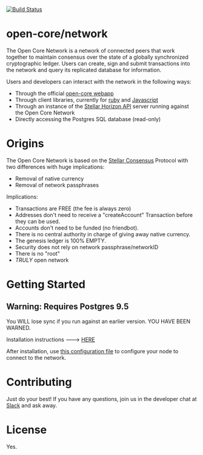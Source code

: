 [![Build Status](https://travis-ci.org/stellar/stellar-core.svg?branch=auto)](https://travis-ci.org/stellar/stellar-core)

# open-core/network

The Open Core Network is a network of connected peers that work together to maintain consensus over the state of a globally synchronized cryptographic ledger. Users can create, sign and submit transactions into the network and query its replicated database for information.

Users and developers can interact with the network in the following ways:

* Through the official [open-core webapp](http://github.com/open-core/webapp)
* Through client libraries, currently for [ruby](http://github.com/open-core/open-core-ruby) and [Javascript](http://github.com/open-core/open-core-js)
* Through an instance of the [Stellar Horizon API](http://github.com/stellar/horizon) server running against the Open Core Network
* Directly accessing the Postgres SQL database (read-only)

# Origins

The Open Core Network is based on the [Stellar Consensus](http://www.stellar.org/galaxy) Protocol with two differences with huge implications:

- Removal of native currency
- Removal of network passphrases

Implications:

- Transactions are FREE (the fee is always zero)
- Addresses don't need to receive a "createAccount" Transaction before they can be used.
- Accounts don't need to be funded (no friendbot).
- There is no central authority in charge of giving away native currency.
- The genesis ledger is 100% EMPTY.
- Security does not rely on network passphrase/networkID
- There is no "root"
- *TRULY* open network

# Getting Started

## Warning: Requires Postgres 9.5

You WILL lose sync if you run against an earlier version. YOU HAVE BEEN WARNED.

Installation instructions ---> [HERE](https://github.com/buhrmi/core/blob/master/INSTALL.md)

After installation, use [this configuration file](https://github.com/buhrmi/core/blob/master/docs/open-core.cfg) to configure your node to connect to the network.
 

# Contributing

Just do your best! If you have any questions, join us in the developer chat at [Slack](https://stellar-public.slack.com/messages/dev/) and ask away.

# License

Yes.
